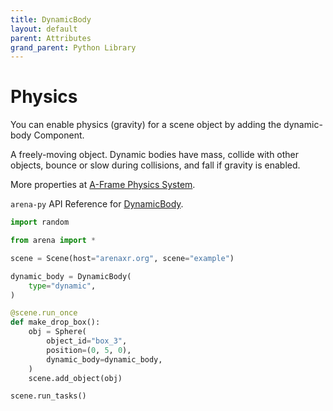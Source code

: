 ```yaml
---
title: DynamicBody
layout: default
parent: Attributes
grand_parent: Python Library
---
```


# Physics

You can enable physics (gravity) for a scene object by adding the dynamic-body Component.

A freely-moving object. Dynamic bodies have mass, collide with other objects, bounce or slow during collisions, and fall if gravity is enabled.

More properties at <a href='https://github.com/c-frame/aframe-physics-system/blob/master/CannonDriver.md'>A-Frame Physics System</a>.

`arena-py` API Reference for [DynamicBody](/content/python-api/attributes/dynamic_body).

```python
import random

from arena import *

scene = Scene(host="arenaxr.org", scene="example")

dynamic_body = DynamicBody(
    type="dynamic",
)

@scene.run_once
def make_drop_box():
    obj = Sphere(
        object_id="box_3",
        position=(0, 5, 0),
        dynamic_body=dynamic_body,
    )
    scene.add_object(obj)

scene.run_tasks()
```
